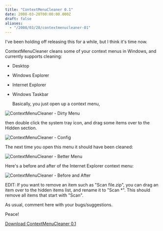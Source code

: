 ```yaml
---
title: "ContextMenuCleaner 0.1"
date: 2008-03-28T00:00:00.000Z
draft: false
aliases:
  - "/2008/03/28/contextmenucleaner-01"
---
```

I've been holding off releasing this for a while, but I think it's time now.

ContextMenuCleaner cleans some of your context menus in Windows, and currently supports cleaning:

* Desktop
* Windows Explorer
* Internet Explorer
* Windows Taskbar

  Basically, you just open up a context menu,

![ContextMenuCleaner - Dirty Menu](/contextmenucleaner-dirty-menu.png)

  then double click the system tray icon, and drag some items over to the Hidden section.

![ContextMenuCleaner - Config](/contextmenucleaner-config.png)

The next time you open this menu it should have been cleaned:

![ContextMenuCleaner - Better Menu](/contextmenucleaner-better-menu.png)

  Here's a before and after of the Internet Explorer context menu:

![ContextMenuCleaner - Before and After](/contextmenucleaner-before-and-after.png)

EDIT: If you want to remove an item such as "Scan file.zip", you can drag an item over to the hidden items list, and rename it to "Scan *". This should remove all items that start with "Scan".

As usual, comment here with your bugs/suggestions.

Peace!  

<a href='http://betas.wickedorange.com/data/AndrewVos%5EContextMenuCleaner%5E0.1.0.0.zip'>Download ContextMenuCleaner 0.1</a>
